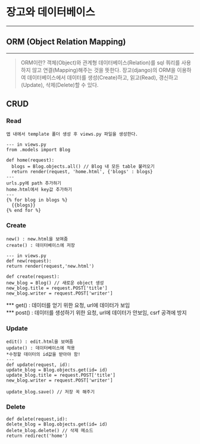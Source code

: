 # 장고와 데이터베이스
------------
## ORM (Object Relation Mapping)
------------
> ORM이란? 객체(Object)와 관계형 데이터베이스(Relation)를 sql 쿼리를 사용하지 않고 연결(Mapping)해주는 것을 뜻한다. 
> 장고(django)의 ORM을 이용하여 데이터베이스에서 데이터를 생성(Create)하고, 읽고(Read), 갱신하고(Update), 삭제(Delete)할 수 있다.  

## CRUD
### Read
```
앱 내에서 template 폴더 생성 후 views.py 파일을 생성한다.  

--- in views.py
from .models import Blog  

def home(request):
  blogs = Blog.objects.all() // Blog 내 모든 table 불러오기
  return render(request, 'home.html', {'blogs' : blogs}
---
urls.py에 path 추가하기
home.html에서 key값 추가하기
---
{% for blog in blogs %}
  {{blogs}}
{% end for %}
```
### Create
```
new() : new.html을 보여줌  
create() : 데이터베이스에 저장  

--- in views.py
def new(request):
return render(request,'new.html')
  
def create(request):
new_blog = Blog() // 새로운 object 생성
new_blog.title = request.POST['title']
new_blog.writer = request.POST['writer']

```

 *** get() : 데이터를 얻기 위한 요청, url에 데이터가 보임  
 *** post() : 데이터를 생성하기 위한 요청, url에 데이터가 안보임, csrf 공격에 방지  

### Update
```
edit() : edit.html을 보여줌
update() : 데이터베이스에 적용
*수정할 데이터의 id값을 받아야 함!  
---
def update(request, id):
update_blog = Blog.objects.get(id= id)
update_blog.title = request.POST['title']
new_blog.writer = request.POST['writer']

update_blog.save() // 저장 꼭 해주기
```
### Delete
```
def delete(request,id):
delete_blog = Blog.objects.get(id= id)
delete_blog.delete() // 삭제 메소드
return redirect('home')
```

